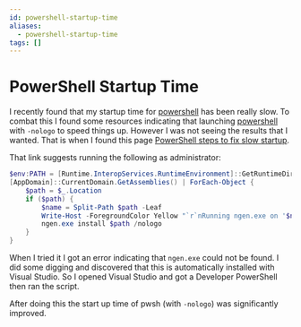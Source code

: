 ```yaml
---
id: powershell-startup-time
aliases:
  - powershell-startup-time
tags: []
---
```

# PowerShell Startup Time

I recently found that my startup time for [powershell](powershell.md) has been really slow. To combat this I found some resources indicating that launching [powershell](powershell.md) with `-nologo` to speed things up. However I was not seeing the results that I wanted. That is when I found this page [PowerShell steps to fix slow startup](https://stackoverflow.com/questions/59341482/powershell-steps-to-fix-slow-startup).

That link suggests running the following as administrator:
```powershell
$env:PATH = [Runtime.InteropServices.RuntimeEnvironment]::GetRuntimeDirectory()
[AppDomain]::CurrentDomain.GetAssemblies() | ForEach-Object {
    $path = $_.Location
    if ($path) { 
        $name = Split-Path $path -Leaf
        Write-Host -ForegroundColor Yellow "`r`nRunning ngen.exe on '$name'"
        ngen.exe install $path /nologo
    }
}
```

When I tried it I got an error indicating that `ngen.exe` could not be found. I did some digging and discovered that this is automatically installed with Visual Studio. So I opened Visual Studio and got a Developer PowerShell then ran the script.

After doing this the start up time of pwsh (with `-nologo`) was significantly improved.
